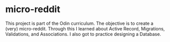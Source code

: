 # micro-reddit

This project is part of the Odin curriculum. The objective is to create a (very) micro-reddit. Through this I learned about Active Record, Migrations, Validations, and Associations. I also got to practice designing a Database.
